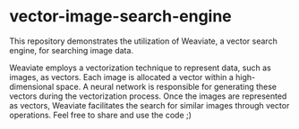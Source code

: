 # vector-image-search-engine
This repository demonstrates the utilization of Weaviate, a vector search engine, for searching image data. 

Weaviate employs a vectorization technique to represent data, such as images, as vectors. Each image is allocated a vector within a high-dimensional space. A neural network is responsible for generating these vectors during the vectorization process. Once the images are represented as vectors, Weaviate facilitates the search for similar images through vector operations. Feel free to share and use the code ;) 
